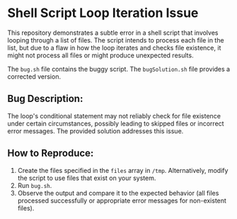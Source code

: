 # Shell Script Loop Iteration Issue

This repository demonstrates a subtle error in a shell script that involves looping through a list of files.  The script intends to process each file in the list, but due to a flaw in how the loop iterates and checks file existence, it might not process all files or might produce unexpected results.

The `bug.sh` file contains the buggy script.  The `bugSolution.sh` file provides a corrected version.

## Bug Description:
The loop's conditional statement may not reliably check for file existence under certain circumstances, possibly leading to skipped files or incorrect error messages.  The provided solution addresses this issue.

## How to Reproduce:
1. Create the files specified in the `files` array in `/tmp`.  Alternatively, modify the script to use files that exist on your system.
2. Run `bug.sh`.
3. Observe the output and compare it to the expected behavior (all files processed successfully or appropriate error messages for non-existent files).